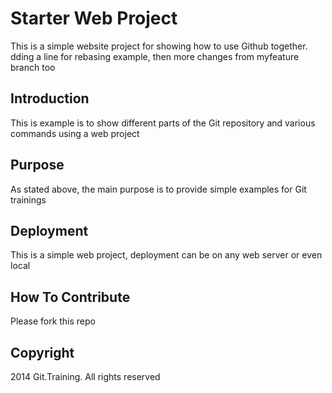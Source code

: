 # Starter Web Project

This is a simple website project for showing how to use Github together.
dding a line for rebasing example, then more changes from myfeature branch too
## Introduction

This is example is to show different parts of the Git repository and various commands using a web project
## Purpose

As stated above, the main purpose is to provide simple examples for Git trainings

## Deployment

This is a simple web project, deployment can be on any web server or even local

## How To Contribute

Please fork this repo

## Copyright

2014 Git.Training. All rights reserved
